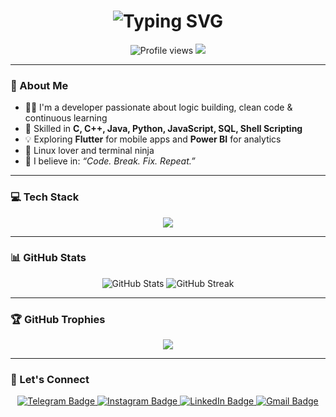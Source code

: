 <h1 align="center">
  <img src="https://readme-typing-svg.demolab.com?font=Fira+Code&size=32&duration=2000&pause=500&center=true&vCenter=true&color=3B82F6&width=400&lines=Hi+there+%F0%9F%91%8B;I'm+Kishore+R.;Welcome+to+my+GitHub!" alt="Typing SVG" />
</h1>

<p align="center">
  <img src="https://komarev.com/ghpvc/?username=kishore1185&style=for-the-badge" alt="Profile views" />
  <img src="https://img.shields.io/github/followers/kishore1185?style=for-the-badge&label=Followers" />
</p>

---

### 🚀 About Me

- 👨‍💻 I'm a developer passionate about logic building, clean code & continuous learning  
- 🔧 Skilled in **C, C++, Java, Python, JavaScript, SQL, Shell Scripting**  
- 💡 Exploring **Flutter** for mobile apps and **Power BI** for analytics  
- 🐧 Linux lover and terminal ninja  
- 🧠 I believe in: _“Code. Break. Fix. Repeat.”_

---

### 💻 Tech Stack

<p align="center">
  <img src="https://skillicons.dev/icons?i=c,cpp,java,python,js,html,mysql,flutter,linux" />
</p>

---

### 📊 GitHub Stats

<p align="center">
  <img src="https://github-readme-stats.vercel.app/api?username=kishore1185&show_icons=true&theme=tokyonight" alt="GitHub Stats" />
  <img src="https://github-readme-streak-stats.herokuapp.com?user=kishore1185&theme=tokyonight" alt="GitHub Streak" />
</p>

---

### 🏆 GitHub Trophies

<p align="center">
  <img src="https://github-profile-trophy.vercel.app/?username=kishore1185&theme=tokyonight&row=1&no-frame=true&margin-w=10" />
</p>

---

### 🔗 Let's Connect

<p align="center">
  <a href="https://t.me/kishore_8532" target="_blank">
    <img src="https://img.shields.io/badge/Telegram-2CA5E0?style=for-the-badge&logo=telegram&logoColor=white" alt="Telegram Badge"/>
  </a>
  <a href="https://www.instagram.com/kishore_8532official" target="_blank">
    <img src="https://img.shields.io/badge/Instagram-E4405F?style=for-the-badge&logo=instagram&logoColor=white" alt="Instagram Badge"/>
  </a>
  <a href="https://www.linkedin.com/in/kishore-r-504456237" target="_blank">
    <img src="https://img.shields.io/badge/LinkedIn-0077B5?style=for-the-badge&logo=linkedin&logoColor=white" alt="LinkedIn Badge"/>
  </a>
  <a href="mailto:8532kishore18@gmail.com" target="_blank">
    <img src="https://img.shields.io/badge/Gmail-D14836?style=for-the-badge&logo=gmail&logoColor=white" alt="Gmail Badge"/>
  </a>
</p>
